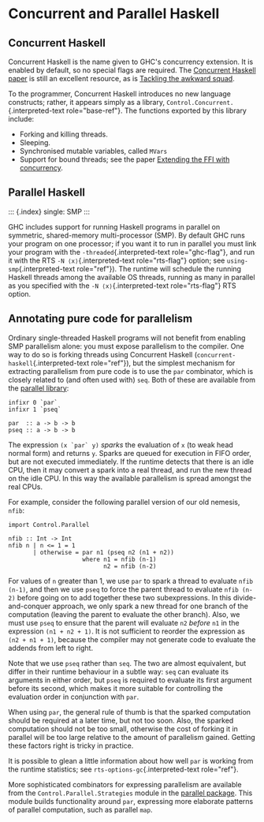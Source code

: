 Concurrent and Parallel Haskell
===============================

Concurrent Haskell
------------------

Concurrent Haskell is the name given to GHC\'s concurrency extension. It
is enabled by default, so no special flags are required. The [Concurrent
Haskell
paper](https://www.haskell.org/ghc/docs/papers/concurrent-haskell.ps.gz)
is still an excellent resource, as is [Tackling the awkward
squad](http://research.microsoft.com/%7Esimonpj/papers/marktoberdorf/).

To the programmer, Concurrent Haskell introduces no new language
constructs; rather, it appears simply as a library,
`Control.Concurrent.`{.interpreted-text role="base-ref"}. The functions
exported by this library include:

-   Forking and killing threads.
-   Sleeping.
-   Synchronised mutable variables, called `MVars`
-   Support for bound threads; see the paper [Extending the FFI with
    concurrency](http://community.haskell.org/~simonmar/papers/conc-ffi.pdf).

Parallel Haskell
----------------

::: {.index}
single: SMP
:::

GHC includes support for running Haskell programs in parallel on
symmetric, shared-memory multi-processor (SMP). By default GHC runs your
program on one processor; if you want it to run in parallel you must
link your program with the `-threaded`{.interpreted-text
role="ghc-flag"}, and run it with the RTS `-N ⟨x⟩`{.interpreted-text
role="rts-flag"} option; see `using-smp`{.interpreted-text role="ref"}).
The runtime will schedule the running Haskell threads among the
available OS threads, running as many in parallel as you specified with
the `-N ⟨x⟩`{.interpreted-text role="rts-flag"} RTS option.

Annotating pure code for parallelism
------------------------------------

Ordinary single-threaded Haskell programs will not benefit from enabling
SMP parallelism alone: you must expose parallelism to the compiler. One
way to do so is forking threads using Concurrent Haskell
(`concurrent-haskell`{.interpreted-text role="ref"}), but the simplest
mechanism for extracting parallelism from pure code is to use the `par`
combinator, which is closely related to (and often used with) `seq`.
Both of these are available from the [parallel
library](http://hackage.haskell.org/package/parallel):

    infixr 0 `par`
    infixr 1 `pseq`

    par  :: a -> b -> b
    pseq :: a -> b -> b

The expression `` (x `par` y) `` *sparks* the evaluation of `x` (to weak
head normal form) and returns `y`. Sparks are queued for execution in
FIFO order, but are not executed immediately. If the runtime detects
that there is an idle CPU, then it may convert a spark into a real
thread, and run the new thread on the idle CPU. In this way the
available parallelism is spread amongst the real CPUs.

For example, consider the following parallel version of our old nemesis,
`nfib`:

    import Control.Parallel

    nfib :: Int -> Int
    nfib n | n <= 1 = 1
           | otherwise = par n1 (pseq n2 (n1 + n2))
                         where n1 = nfib (n-1)
                               n2 = nfib (n-2)

For values of `n` greater than 1, we use `par` to spark a thread to
evaluate `nfib (n-1)`, and then we use `pseq` to force the parent thread
to evaluate `nfib (n-2)` before going on to add together these two
subexpressions. In this divide-and-conquer approach, we only spark a new
thread for one branch of the computation (leaving the parent to evaluate
the other branch). Also, we must use `pseq` to ensure that the parent
will evaluate `n2` *before* `n1` in the expression `(n1 + n2 + 1)`. It
is not sufficient to reorder the expression as `(n2 + n1 + 1)`, because
the compiler may not generate code to evaluate the addends from left to
right.

Note that we use `pseq` rather than `seq`. The two are almost
equivalent, but differ in their runtime behaviour in a subtle way: `seq`
can evaluate its arguments in either order, but `pseq` is required to
evaluate its first argument before its second, which makes it more
suitable for controlling the evaluation order in conjunction with `par`.

When using `par`, the general rule of thumb is that the sparked
computation should be required at a later time, but not too soon. Also,
the sparked computation should not be too small, otherwise the cost of
forking it in parallel will be too large relative to the amount of
parallelism gained. Getting these factors right is tricky in practice.

It is possible to glean a little information about how well `par` is
working from the runtime statistics; see
`rts-options-gc`{.interpreted-text role="ref"}.

More sophisticated combinators for expressing parallelism are available
from the `Control.Parallel.Strategies` module in the [parallel
package](http://hackage.haskell.org/package/parallel). This module
builds functionality around `par`, expressing more elaborate patterns of
parallel computation, such as parallel `map`.
